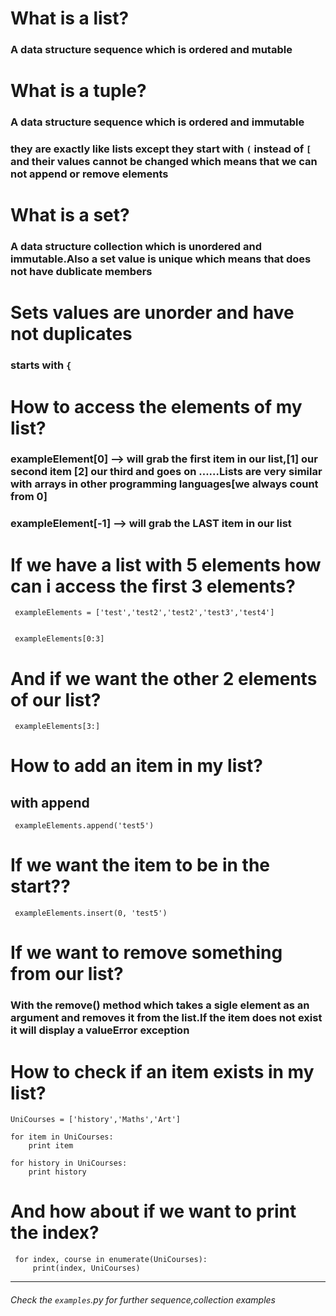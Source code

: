 # What is a list?

### A data structure sequence which is ordered and mutable

# What is a tuple?

### A data structure sequence which is ordered and immutable

### they are exactly like lists except they start with `(` instead of `[` and their values cannot be changed which means that we can not append or remove elements

# What is a set?

### A data structure collection which is unordered and immutable.Also a set value is unique which means that does not have dublicate members

# Sets values are unorder and have not duplicates

### starts with `{`

# How to access the elements of my list?

### exampleElement[0] --> will grab the first item in our list,[1] our second item [2] our third and goes on ......Lists are very similar with arrays in other programming languages[we always count from 0]

### exampleElement[-1] --> will grab the LAST item in our list

# If we have a list with 5 elements how can i access the first 3 elements?

```
 exampleElements = ['test','test2','test2','test3','test4']


 exampleElements[0:3]
```

# And if we want the other 2 elements of our list?

```
 exampleElements[3:]
```

# How to add an item in my list?

## with append

```
 exampleElements.append('test5')
```

# If we want the item to be in the start??

```
 exampleElements.insert(0, 'test5')
```

# If we want to remove something from our list?

### With the remove() method which takes a sigle element as an argument and removes it from the list.If the item does not exist it will display a valueError exception

# How to check if an item exists in my list?

```
UniCourses = ['history','Maths','Art']

for item in UniCourses:
    print item

for history in UniCourses:
    print history
```

# And how about if we want to print the index?

```
 for index, course in enumerate(UniCourses):
     print(index, UniCourses)
```

---

###### Check the `examples`.py for further sequence,collection examples
